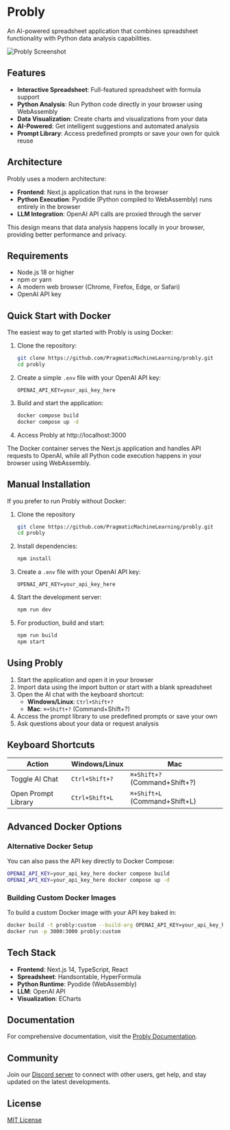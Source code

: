 # Probly

An AI-powered spreadsheet application that combines spreadsheet functionality with Python data analysis capabilities.

![Probly Screenshot](docs/docs/assets/images/probly-screenshot.png)

## Features

- **Interactive Spreadsheet**: Full-featured spreadsheet with formula support
- **Python Analysis**: Run Python code directly in your browser using WebAssembly
- **Data Visualization**: Create charts and visualizations from your data
- **AI-Powered**: Get intelligent suggestions and automated analysis
- **Prompt Library**: Access predefined prompts or save your own for quick reuse

## Architecture

Probly uses a modern architecture:

- **Frontend**: Next.js application that runs in the browser
- **Python Execution**: Pyodide (Python compiled to WebAssembly) runs entirely in the browser
- **LLM Integration**: OpenAI API calls are proxied through the server

This design means that data analysis happens locally in your browser, providing better performance and privacy.

## Requirements

- Node.js 18 or higher
- npm or yarn
- A modern web browser (Chrome, Firefox, Edge, or Safari)
- OpenAI API key

## Quick Start with Docker

The easiest way to get started with Probly is using Docker:

1. Clone the repository:
   ```bash
   git clone https://github.com/PragmaticMachineLearning/probly.git
   cd probly
   ```

2. Create a simple `.env` file with your OpenAI API key:
   ```
   OPENAI_API_KEY=your_api_key_here
   ```

3. Build and start the application:
   ```bash
   docker compose build
   docker compose up -d
   ```

4. Access Probly at http://localhost:3000

The Docker container serves the Next.js application and handles API requests to OpenAI, while all Python code execution happens in your browser using WebAssembly.

## Manual Installation

If you prefer to run Probly without Docker:

1. Clone the repository
   ```bash
   git clone https://github.com/PragmaticMachineLearning/probly.git
   cd probly
   ```

2. Install dependencies:
   ```bash
   npm install
   ```

3. Create a `.env` file with your OpenAI API key:
   ```
   OPENAI_API_KEY=your_api_key_here
   ```

4. Start the development server:
   ```bash
   npm run dev
   ```

5. For production, build and start:
   ```bash
   npm run build
   npm start
   ```

## Using Probly

1. Start the application and open it in your browser
2. Import data using the import button or start with a blank spreadsheet
3. Open the AI chat with the keyboard shortcut:
   - **Windows/Linux**: `Ctrl+Shift+?`
   - **Mac**: `⌘+Shift+?` (Command+Shift+?)
4. Access the prompt library to use predefined prompts or save your own
5. Ask questions about your data or request analysis

## Keyboard Shortcuts

| Action | Windows/Linux | Mac |
|--------|--------------|-----|
| Toggle AI Chat | `Ctrl+Shift+?` | `⌘+Shift+?` (Command+Shift+?) |
| Open Prompt Library | `Ctrl+Shift+L` | `⌘+Shift+L` (Command+Shift+L) |

## Advanced Docker Options

### Alternative Docker Setup

You can also pass the API key directly to Docker Compose:

```bash
OPENAI_API_KEY=your_api_key_here docker compose build
OPENAI_API_KEY=your_api_key_here docker compose up -d
```

### Building Custom Docker Images

To build a custom Docker image with your API key baked in:

```bash
docker build -t probly:custom --build-arg OPENAI_API_KEY=your_api_key_here .
docker run -p 3000:3000 probly:custom
```

## Tech Stack

- **Frontend**: Next.js 14, TypeScript, React
- **Spreadsheet**: Handsontable, HyperFormula
- **Python Runtime**: Pyodide (WebAssembly)
- **LLM**: OpenAI API
- **Visualization**: ECharts

## Documentation

For comprehensive documentation, visit the [Probly Documentation](https://probly-ai.readthedocs.io/en/latest/).

## Community

Join our [Discord server](https://discord.gg/S273ycM6zW) to connect with other users, get help, and stay updated on the latest developments.

## License

[MIT License](LICENSE)
